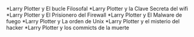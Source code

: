 *Larry Plotter y El bucle Filosofal
*Larry Plotter y la Clave Secreta del wifi
*Larry Plotter y El Prisionero del Firewall
*Larry Plotter y El Malware de fuego
*Larry Plotter y La orden de Unix
*Larry Plotter y el misterio del hacker
*Larry Plotter y los commicts de la muerte 
